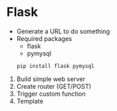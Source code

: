 # Flask
- Generate a URL to do something
- Required packages
  - flask
  - pymysql
  ```
  pip install flask pymysql
  ```

1. Build simple web server
2. Create router (GET/POST)
3. Trigger custom function
4. Template
